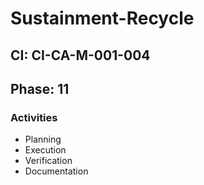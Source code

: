# Sustainment-Recycle

## CI: CI-CA-M-001-004
## Phase: 11

### Activities
- Planning
- Execution
- Verification
- Documentation
